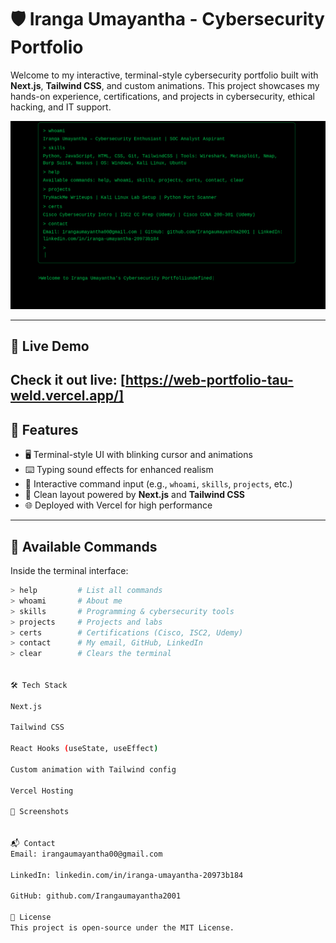 # 🛡️ Iranga Umayantha - Cybersecurity Portfolio

Welcome to my interactive, terminal-style cybersecurity portfolio built with **Next.js**, **Tailwind CSS**, and custom animations. This project showcases my hands-on experience, certifications, and projects in cybersecurity, ethical hacking, and IT support.

![screenshot](public/Screenshot.png) <!-- Optional: Replace with actual image path -->

---
## 🚀 Live Demo

Check it out live: [https://web-portfolio-tau-weld.vercel.app/]
---


## 📌 Features

- 🖥️ Terminal-style UI with blinking cursor and animations
- ⌨️ Typing sound effects for enhanced realism
- 📂 Interactive command input (e.g., `whoami`, `skills`, `projects`, etc.)
- 🧠 Clean layout powered by **Next.js** and **Tailwind CSS**
- 🌐 Deployed with Vercel for high performance

---

## 📖 Available Commands

Inside the terminal interface:

```bash
> help         # List all commands
> whoami       # About me
> skills       # Programming & cybersecurity tools
> projects     # Projects and labs
> certs        # Certifications (Cisco, ISC2, Udemy)
> contact      # My email, GitHub, LinkedIn
> clear        # Clears the terminal


🛠️ Tech Stack

Next.js

Tailwind CSS

React Hooks (useState, useEffect)

Custom animation with Tailwind config

Vercel Hosting

📸 Screenshots


📬 Contact
Email: irangaumayantha00@gmail.com

LinkedIn: linkedin.com/in/iranga-umayantha-20973b184

GitHub: github.com/Irangaumayantha2001

🔖 License
This project is open-source under the MIT License.

